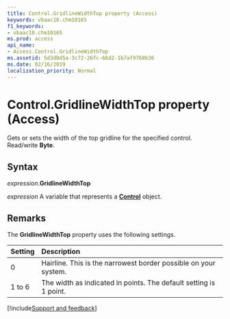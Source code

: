 ```yaml
---
title: Control.GridlineWidthTop property (Access)
keywords: vbaac10.chm10165
f1_keywords:
- vbaac10.chm10165
ms.prod: access
api_name:
- Access.Control.GridlineWidthTop
ms.assetid: 5d3d0d5a-3c72-26fc-66d2-1b7af9768b36
ms.date: 02/16/2019
localization_priority: Normal
---
```



# Control.GridlineWidthTop property (Access)

Gets or sets the width of the top gridline for the specified control. Read/write **Byte**.


## Syntax

_expression_.**GridlineWidthTop**

_expression_ A variable that represents a **[Control](Access.Control.md)** object.


## Remarks

The **GridlineWidthTop** property uses the following settings.

|Setting|Description|
|:-----|:-----|
|0| Hairline. This is the narrowest border possible on your system.|
|1 to 6|The width as indicated in points. The default setting is 1 point.|



[!include[Support and feedback](~/includes/feedback-boilerplate.md)]